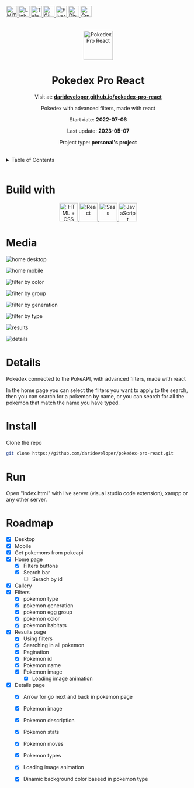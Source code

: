 <div><a href='https://github.com/github.com/darideveloper/blob/master/LICENSE' target='_blank'>
            <img src='https://img.shields.io/github/license/github.com/darideveloper.svg?style=for-the-badge' alt='MIT License' height='30px'/>
        </a><a href='https://www.linkedin.com/in/francisco-dari-hernandez-6456b6181/' target='_blank'>
                <img src='https://img.shields.io/static/v1?style=for-the-badge&message=LinkedIn&color=0A66C2&logo=LinkedIn&logoColor=FFFFFF&label=' alt='Linkedin' height='30px'/>
            </a><a href='https://t.me/darideveloper' target='_blank'>
                <img src='https://img.shields.io/static/v1?style=for-the-badge&message=Telegram&color=26A5E4&logo=Telegram&logoColor=FFFFFF&label=' alt='Telegram' height='30px'/>
            </a><a href='https://github.com/darideveloper' target='_blank'>
                <img src='https://img.shields.io/static/v1?style=for-the-badge&message=GitHub&color=181717&logo=GitHub&logoColor=FFFFFF&label=' alt='Github' height='30px'/>
            </a><a href='https://www.fiverr.com/darideveloper?up_rollout=true' target='_blank'>
                <img src='https://img.shields.io/static/v1?style=for-the-badge&message=Fiverr&color=222222&logo=Fiverr&logoColor=1DBF73&label=' alt='Fiverr' height='30px'/>
            </a><a href='https://discord.com/users/992019836811083826' target='_blank'>
                <img src='https://img.shields.io/static/v1?style=for-the-badge&message=Discord&color=5865F2&logo=Discord&logoColor=FFFFFF&label=' alt='Discord' height='30px'/>
            </a><a href='mailto:darideveloper@gmail.com?subject=Hello Dari Developer' target='_blank'>
                <img src='https://img.shields.io/static/v1?style=for-the-badge&message=Gmail&color=EA4335&logo=Gmail&logoColor=FFFFFF&label=' alt='Gmail' height='30px'/>
            </a></div><div align='center'><br><br><img src='https://raw.githubusercontent.com/darideveloper/pokedex-pro-react/53aa5b61e03ad8917d8d4c85dac8fd698068c5ed/imgs/pokeball.svg' alt='Pokedex Pro React' height='80px'/>

# Pokedex Pro React

Visit at: **[darideveloper.github.io/pokedex-pro-react](https://darideveloper.github.io/pokedex-pro-react/)**

Pokedex with advanced filters, made with react

Start date: **2022-07-06**

Last update: **2023-05-07**

Project type: **personal's project**

</div><br><details>
            <summary>Table of Contents</summary>
            <ol>
<li><a href='#buildwith'>Build With</a></li>
<li><a href='#media'>Media</a></li>
<li><a href='#details'>Details</a></li>
<li><a href='#install'>Install</a></li>
<li><a href='#run'>Run</a></li>
<li><a href='#roadmap'>Roadmap</a></li></ol>
        </details><br>

# Build with

<div align='center'><a href='https://developer.mozilla.org/en-US/docs/Web/HTML' target='_blank'> <img src='https://i.imgur.com/OitgDfl.jpeg' alt='HTML + CSS' title='HTML + CSS' height='50px'/> </a><a href='https://react.dev/' target='_blank'> <img src='https://cdn.svgporn.com/logos/react.svg' alt='React' title='React' height='50px'/> </a><a href='https://sass-lang.com/' target='_blank'> <img src='https://cdn.svgporn.com/logos/sass.svg' alt='Sass' title='Sass' height='50px'/> </a><a href='https://www.w3schools.com/js/js_es6.asp' target='_blank'> <img src='https://cdn.svgporn.com/logos/javascript.svg' alt='JavaScript' title='JavaScript' height='50px'/> </a></div>

# Media

![home desktop](https://github.com/darideveloper/pokedex-pro-react/raw/master/imgs/screenshots/home_desktop.png)

![home mobile](https://github.com/darideveloper/pokedex-pro-react/raw/master/imgs/screenshots/home_mobile.png)

![filter by color](https://github.com/darideveloper/pokedex-pro-react/raw/master/imgs/screenshots/filter_color.png)

![filter by group](https://github.com/darideveloper/pokedex-pro-react/raw/master/imgs/screenshots/filter_eggs.png)

![filter by generation](https://github.com/darideveloper/pokedex-pro-react/raw/master/imgs/screenshots/filter_generation.png)

![filter by type](https://github.com/darideveloper/pokedex-pro-react/raw/master/imgs/screenshots/filter_types.png)

![results](https://github.com/darideveloper/pokedex-pro-react/raw/master/imgs/screenshots/results_1.png)

![details](https://github.com/darideveloper/pokedex-pro-react/raw/master/imgs/screenshots/details.png)

# Details

Pokedex connected to the PokeAPI, with advanced filters, made with react

In the home page you can select the filters you want to apply to the search, then you can search for a pokemon by name, or you can search for all the pokemon that match the name you have typed.

# Install

Clone the repo
   ```sh
   git clone https://github.com/darideveloper/pokedex-pro-react.git
   ```

# Run

Open "index.html" with live server (visual studio code extension), xampp or any other server.

# Roadmap

- [x] Desktop
- [x] Mobile
- [x] Get pokemons from pokeapi
- [x] Home page
  - [x] Filters buttons
  - [x] Search bar
    - [ ] Serach by id
- [x] Gallery
- [x] Filters
  - [x] pokemon type
  - [x] pokemon generation
  - [x] pokemon egg group
  - [x] pokemon color
  - [x] pokemon habitats
- [x] Results page
  - [x] Using filters
  - [x] Searching in all pokemon
  - [x] Pagination
  - [x] Pokemon id
  - [x] Pokemon name
  - [x] Pokemon image  
    - [x] Loading image animation
- [x] Details page
  - [x] Arrow for go next and back in pokemon page
  - [x] Pokemon image
  - [x] Pokemon description
  - [x] Pokemon stats
  - [x] Pokemon moves
  - [x] Pokemon types
  - [x] Loading image animation
  - [x] Dinamic background color baseed in pokemon type


